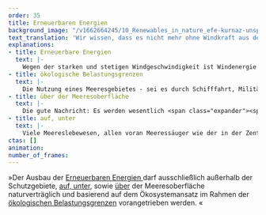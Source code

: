 ```yaml
---
order: 35
title: Erneuerbaren Energien
background_image: "/v1662664245/10_Renewables_in_nature_efe-kurnaz-unsplash_2_nsnjrm_pp5muj.jpg#4cd4ff"
text_translation: 'Wir wissen, dass es nicht mehr ohne Windkraft aus den Meeren geht. Aber wenn wir schon 70 Gigawatt reinrammen wollen, müssen wir auf ein paar militärische Übungsmanöver, Fischereizonen und Ölbohrungen verzichten. Denn noch mehr als schon viel zu viel ist zu viel.'
explanations:
- title: Erneuerbare Energien
  text: |-
    Wegen der starken und stetigen Windgeschwindigkeit ist Windenergie die bei weitem häufigste Form der Energiegewinnung auf dem Meer – <span class="sidenote"><cite class="icon-image"><a href="https://www.spektrum.de/news/meeresenergie-strom-aus-dem-meer/1815419" target="_blank" rel="noopener"> "Strom aus dem Meer" / Spektrum.de </a></cite> <a href="https://www.spektrum.de/news/meeresenergie-strom-aus-dem-meer/1815419" target="_blank" rel="noopener">andere Formen</a> </span> wie <span class="expander"><span class="trigger">Wasserkraft,</span><span class="info">Energie durch Fluss- und Meeresströmungen</span></span> <span class="expander"><span class="trigger">Wellenenergie,</span><span class="info">Energie der Wellen und des Seegangs an der Wasseroberfläche</span></span> <span class="expander"><span class="trigger">Gezeitenenergie,</span><span class="info">Energie der Wasserbewegung durch Ebbe und Flut</span></span> <span class="expander"><span class="trigger">osmotische Energie</span><span class="info">Energie durch die Unterschiede im Salzgehalt des Wassers</span></span> und <span class="expander"><span class="trigger">Wärmeenergie</span><span class="info">Energie durch die Temperaturunterschiede in den Meeresschichten</span></span> sind zwar stärker auf die See bezogen, weil sie Energie direkt aus der Bewegung oder den Eigenschaften des Wassers gewinnen, aber machen - noch - nur einen verschwindend geringen Teil der Stromerzeugung auf dem Meer aus.
- title: ökologische Belastungsgrenzen
  text: |-
    Die Nutzung eines Meeresgebietes - sei es durch Schifffahrt, Militär oder Sand- und Kiesabbau oder eben Offshore-Windparks – darf nur <span class="expander"><span class="trigger">innerhalb der ökologischen Tragfähigkeit eines Ökosystems</span><span class="info">will heißen: Auf eine Weise, die das betreffende Ökosystem nicht kaputt macht</span></span> erlaubt werden, das muss das Leitmotiv einer maritimen Raumordnung sein. Und das sagen nicht nur Meeresschützer:innen, das sagt auch die entsprechende <span class="sidenote"><cite class="icon-image"><a href="https://arc.net/l/quote/stmqmoap" target="_blank" rel="noopener"> die Maritime Raumordnungsrichtlinie 2014/89/EU </a></cite> <a href="https://arc.net/l/quote/stmqmoap" target="_blank" rel="noopener">EU-Richtlinie</a> </span> . Mit dem großen Flächenbedarf der <span class="sidenote"><cite class="icon-image"><a href="https://www.nabu.de/natur-und-landschaft/meere/offshore-windparks/28209.html" target="_blank" rel="noopener"> "Naturverträgliche Energiewende auf See in Gefahr" / NABU </a></cite> <a href="https://www.nabu.de/natur-und-landschaft/meere/offshore-windparks/28209.html" target="_blank" rel="noopener">geplanten erneuerbaren Energie</a> </span> auf See und vor dem Hintergrund des ohnehin schon <span class="sidenote"><cite class="icon-image"><a href="https://www.bmuv.de/interview/der-meeresbeauftragte-der-bundesregierung-zum-zustand-von-nord-und-ostsee" target="_blank" rel="noopener"> Der Meeresbeauftragte der Bundesregierung zum Zustand von Nord- und Ostsee / BMUV </a></cite> <a href="https://www.bmuv.de/interview/der-meeresbeauftragte-der-bundesregierung-zum-zustand-von-nord-und-ostsee" target="_blank" rel="noopener">schlechten Zustands</a> </span> von Nord- und Ostsee ist ein solches Leitmotiv wichtiger denn je. Die derzeitige <span class="sidenote"><cite class="icon-image"><a href="https://www.nabu.de/natur-und-landschaft/meere/meeresschutzgebiete/nord-und-ostsee/27787.html" target="_blank" rel="noopener"> "Marine Raumordnung in Nord- und Ostsee" / NABU </a></cite> <a href="https://www.nabu.de/natur-und-landschaft/meere/meeresschutzgebiete/nord-und-ostsee/27787.html" target="_blank" rel="noopener">Meeresraumordnung</a> </span> allerdings orientiert sich stattdessen vor allem an bereits bestehenden wirtschaftlichen Nutzungen und der mangelnden Chuzpe, den Nutznießern dieser Nutzungen ein kleines bisschen <span class="expander"><span class="trigger">Einschränkung abzuringen.</span><span class="info">wie eine Raumordnung mit Ökosystem-Ansatz aussehen könnte, zeigt der NABU in einer <a href="https://www.nabu.de/natur-und-landschaft/meere/offshore-windparks/33162.html" target="_blank" rel="noopener">Studie</a> von 2023</span></span>
- title: über der Meeresoberfläche
  text: |-
    Die gute Nachricht: Es werden wesentlich <span class="expander"><span class="trigger">weniger Vögel von Windrädern geschreddert als gemeinhin kolportiert.</span><span class="info">Die Zahlen schwanken, weil schwer zu schätzen, aber sowohl die Bundesregierung als auch der NABU sprechen von bis zu 100.000, also 3-4 pro Anlage pro Jahr – vs. mindestens 20 Millionen Vögel, die in Deutschland im Jahr von Katzen gefressen werden und ca. 100 Millionen, die gegen Glasscheiben fliegen</span></span> Die schlechte: Wenn Vögel klug genug sind, einen <span class="sidenote"><cite class="icon-image"><a href="https://www.nabu.de/umwelt-und-ressourcen/energie/erneuerbare-energien-energiewende/windenergie/31709.html" target="_blank" rel="noopener"> "Wie reagieren Seevögel auf Offshore-Windparks?" / NABU </a></cite> <a href="https://www.nabu.de/umwelt-und-ressourcen/energie/erneuerbare-energien-energiewende/windenergie/31709.html" target="_blank" rel="noopener">Bogen</a> </span> um riesige Windparks auf See zu machen, ist damit leider auch nicht alles in Butter, denn das bedeutet für heimische Arten Vertreibung aus ihren Habitaten, für Zugvögel einen zusätzlichen Ressourcenverbrauch, den sie sich oftmals nicht leisten können. Diese Probleme ließen sich abmildern: Indem man zu Vogelzugzeiten die betreffenden Turbinen anhält – oder gar zu <span class="sidenote"><cite class="icon-image"><a href="https://www.e3-identiflight.de/funktionsweise/" target="_blank" rel="noopener"> das Vogelerkennungssystem „IdentiFlight“ </a></cite> <a href="https://www.e3-identiflight.de/funktionsweise/" target="_blank" rel="noopener">technologischen Lösungen</a> </span> greift, die einzelne, besonders gefährdete Vögel identifizieren und bei Kollisionskurs das Windrad automatisch stoppen können.
- title: auf, unter
  text: |-
    Viele Meereslebewesen, allen voran Meeressäuger wie der in der Zentralen Ostsee vom Aussterben bedrohte Schweinswal, orientieren sich über akustische Signale. Diese Lebewesen leiden massiv unter Lärm, mit teilweise im Wortsinne fatalen Folgen. Der Lärm, mit dem Pfeiler für ein Windrad mit mehreren tausend Schlägen eines hydraulischen Hammers in den Meeresboden gerammt werden, und das oftmals für Dutzende Turbinen, ist infernalisch. Und: Ist so ein Windpark einmal fertiggestellt, bleibt der Serviceverkehr, der über viele Jahre mit großer Geschwindigkeit (und entsprechender Lautstärke) zwischen den Windrädern und der Küste hin- und herrauscht, nicht selten durch Naturschutzgebiete. Es gibt derzeit keine Möglichkeit, diesen Lärm ganz zu verhindern. Aber durchaus einige, ihn deutlich zu vermindern: Konsequente Geschwindigkeits- und Frequenzbegrenzungen sowie möglichst schonende Routen für die Service-Schiffe, Blasenschleier und Hüllrohre für die Baustellen.
ctas: []
animation:
number_of_frames:
---
```

»Der Ausbau der [Erneuerbaren Energien ](# "Erneuerbare Energien")darf ausschließlich außerhalb der Schutzgebiete, [auf, unter,](# "auf, unter") sowie [über](# "über der Meeresoberfläche") der Meeresoberfläche naturverträglich und basierend auf dem Ökosystemansatz im Rahmen der [ökologischen Belastungsgrenzen](# "ökologische Belastungsgrenzen") vorangetrieben werden. «